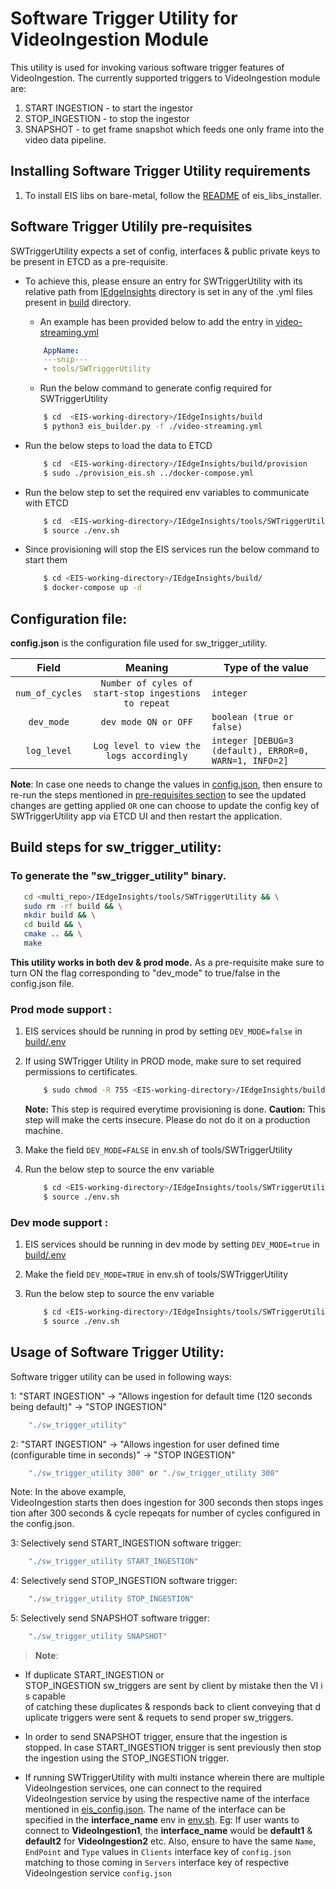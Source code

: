 # Software Trigger Utility for VideoIngestion Module

This utility is used for invoking various software trigger features of VideoIngestion. The currently supported triggers to VideoIngestion module are:
1. START INGESTION - to start the ingestor
2. STOP_INGESTION -  to stop the ingestor
3. SNAPSHOT - to get frame snapshot which feeds one only frame into the video data pipeline.

## Installing Software Trigger Utility requirements

1. To install EIS libs on bare-metal, follow the [README](../../common/README.md) of eis_libs_installer.

## Software Trigger Utilily pre-requisites

SWTriggerUtility expects a set of config, interfaces & public private keys to be present in ETCD as a pre-requisite.
* To achieve this, please ensure an entry for SWTriggerUtility with its relative path from [IEdgeInsights](../../) directory is set in any of the .yml files present in [build](../../build) directory.
    * An example has been provided below to add the entry in [video-streaming.yml](../../build/video-streaming.yml)
    ```yml
        AppName:
        ---snip---
        - tools/SWTriggerUtility
    ```

    * Run the below command to generate config required for SWTriggerUtility
    ```sh
        $ cd  <EIS-working-directory>/IEdgeInsights/build
        $ python3 eis_builder.py -f ./video-streaming.yml
    ```

* Run the below steps to load the data to ETCD

    ```sh
        $ cd  <EIS-working-directory>/IEdgeInsights/build/provision
        $ sudo ./provision_eis.sh ../docker-compose.yml
    ```
* Run the below step to set the required env variables to communicate with ETCD

  ```sh
      $ cd  <EIS-working-directory>/IEdgeInsights/tools/SWTriggerUtility
      $ source ./env.sh
  ```

* Since provisioning will stop the EIS services run the below command to start them

   ```sh
       $ cd <EIS-working-directory>/IEdgeInsights/build/
       $ docker-compose up -d
   ```

## Configuration file:

**config.json** is the configuration file used for sw_trigger_utility.

|       Field      | Meaning |                                       Type of the value                                    |
| :-------------:  | :-----: | ------------------------------------------------------------------------------------ |
| `num_of_cycles`  | `Number of cyles of start-stop ingestions to repeat`   | `integer`                           |
| `dev_mode`       | `dev mode ON or OFF`   | `boolean (true or false)`  |
| `log_level`      | `Log level to view the logs accordingly`   |  `integer [DEBUG=3 (default), ERROR=0, WARN=1, INFO=2]`  |

**Note**: In case one needs to change the values in [config.json](./config.json), then ensure to re-run the steps mentioned in [pre-requisites section](#software-trigger-utilily-pre-requisites) to see the updated changes are getting applied `OR` one can choose to update the config key of SWTriggerUtility app via ETCD UI and then restart the application.

## Build steps for sw_trigger_utility:

### To generate the "sw_trigger_utility"  binary.

```sh
   cd <multi_repo>/IEdgeInsights/tools/SWTriggerUtility && \
   sudo rm -rf build && \
   mkdir build && \
   cd build && \
   cmake .. && \
   make
```

**This utility works in both dev & prod mode.**  As a pre-requisite make sure to turn ON the flag corresponding to "dev_mode" to true/false in the config.json file.

### Prod mode support :

1. EIS services should be running in prod by setting `DEV_MODE=false` in [build/.env](../../build/.env)

2. If using SWTrigger Utility in PROD mode, make sure to set required permissions to certificates.

   ```sh
       $ sudo chmod -R 755 <EIS-working-directory>/IEdgeInsights/build/provision/Certificates
   ```
    **Note:** This step is required everytime provisioning is done.
    **Caution:** This step will make the certs insecure. Please do not do it on a production machine.


3. Make the field `DEV_MODE=FALSE` in env.sh of tools/SWTriggerUtility

4. Run the below step to source the env variable

    ```sh
        $ cd <EIS-working-directory>/IEdgeInsights/tools/SWTriggerUtility
        $ source ./env.sh
    ```

### Dev mode support :

1. EIS services should be running in dev mode by setting `DEV_MODE=true` in [build/.env](../../build/.env)

2. Make the field `DEV_MODE=TRUE` in env.sh of tools/SWTriggerUtility

3. Run the below step to source the env variable

    ```sh
        $ cd <EIS-working-directory>/IEdgeInsights/tools/SWTriggerUtility
        $ source ./env.sh
    ```
## Usage of Software Trigger Utility:

Software trigger utility can be used in following ways:

1: "START INGESTION" -> "Allows ingestion for default time (120 seconds being default)" -> "STOP INGESTION"
```sh
    "./sw_trigger_utility"
```

2: "START INGESTION" -> "Allows ingestion for user defined time (configurable time in seconds)" -> "STOP INGESTION"
```sh
    "./sw_trigger_utility 300" or "./sw_trigger_utility 300"
```
Note: In the above example, VideoIngestion starts then does ingestion for 300 seconds then stops ingestion after 300 seconds & cycle repeqats for number of cycles configured in the config.json.


3: Selectively send START_INGESTION software trigger:
```sh
    "./sw_trigger_utility START_INGESTION"

```

4: Selectively send STOP_INGESTION software trigger:
```sh
    "./sw_trigger_utility STOP_INGESTION"

```

5: Selectively send SNAPSHOT software trigger:
```sh
    "./sw_trigger_utility SNAPSHOT"

```

> **Note**:  

* If duplicate START_INGESTION or STOP_INGESTION sw_triggers are sent by client by mistake then the VI is capable  of catching these duplicates & responds back to client conveying that duplicate triggers were sent & requets to send proper sw_triggers. 

* In order to send SNAPSHOT trigger, ensure that the ingestion is stopped. In case START_INGESTION trigger is sent previously then stop the ingestion using the STOP_INGESTION trigger.

* If running SWTriggerUtility with multi instance wherein there are multiple VideoIngestion services, one can connect to the required VideoIngestion service by using the respective name of the interface mentioned in [eis_config.json](../../build/provision/config/eis_config.json). The name of the interface can be specified in the **interface_name** env in [env.sh](env.sh). Eg: If user wants to connect to **VideoIngestion1**, the **interface_name** would be **default1** & **default2** for **VideoIngestion2** etc.  Also, ensure to have the same `Name`, `EndPoint` and `Type` values in `Clients` interface key of `config.json` matching to those coming in `Servers` interface key of respective VideoIngestion service `config.json`
